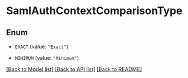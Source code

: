 # SamlAuthContextComparisonType

## Enum


* `EXACT` (value: `"Exact"`)

* `MINIMUM` (value: `"Minimum"`)


[[Back to Model list]](../README.md#documentation-for-models) [[Back to API list]](../README.md#documentation-for-api-endpoints) [[Back to README]](../README.md)


